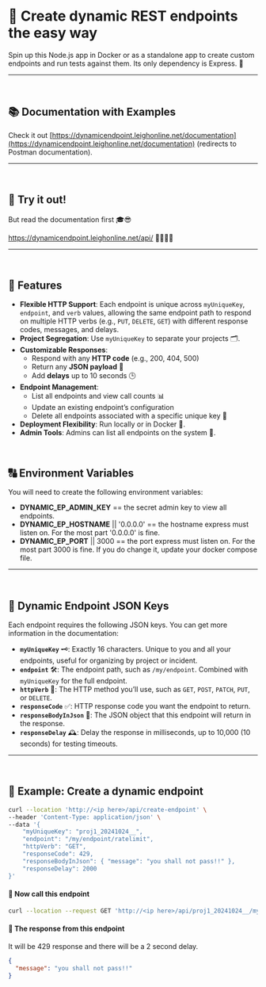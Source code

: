 # 🚀 Create dynamic REST endpoints the easy way

Spin up this Node.js app in Docker or as a standalone app to create custom endpoints and run tests against them. Its only dependency is Express. 🧪

---
<br />


## 📚 Documentation with Examples
Check it out [https://dynamicendpoint.leighonline.net/documentation](https://dynamicendpoint.leighonline.net/documentation) (redirects to Postman documentation).

---
<br />


## 🤩 Try it out!
But read the documentation first 🎓😎

https://dynamicendpoint.leighonline.net/api/  🎉🥳🎊🎁

---
<br />


## 🌟 **Features**
- **Flexible HTTP Support**: Each endpoint is unique across `myUniqueKey`, `endpoint`, and `verb` values, allowing the same endpoint path to respond on multiple HTTP verbs (e.g., `PUT`, `DELETE`, `GET`) with different response codes, messages, and delays.
- **Project Segregation**: Use `myUniqueKey` to separate your projects 🗂️.
- **Customizable Responses**: 
   - Respond with any **HTTP code** (e.g., 200, 404, 500)
   - Return any **JSON payload** 💾
   - Add **delays** up to 10 seconds 🕒
- **Endpoint Management**:
   - List all endpoints and view call counts 📊
   - Update an existing endpoint’s configuration
   - Delete all endpoints associated with a specific unique key 🧹
- **Deployment Flexibility**: Run locally or in Docker 🐳.
- **Admin Tools**: Admins can list all endpoints on the system 🔐.

<br />


## 🔠 Environment Variables
You will need to create the following environment variables:
- **DYNAMIC_EP_ADMIN_KEY** == the secret admin key to view all endpoints.
- **DYNAMIC_EP_HOSTNAME** || '0.0.0.0' == the hostname express must listen on. For the most part '0.0.0.0' is fine.
- **DYNAMIC_EP_PORT** || 3000 == the port express must listen on. For the most part 3000 is fine. If you do change it, update your docker compose file.

---
<br />


## 🔧 Dynamic Endpoint JSON Keys
Each endpoint requires the following JSON keys. You can get more information in the documentation:
- **`myUniqueKey`** 🗝️: Exactly 16 characters. Unique to you and all your endpoints, useful for organizing by project or incident.
- **`endpoint`** 🛠️: The endpoint path, such as `/my/endpoint`. Combined with `myUniqueKey` for the full endpoint.
- **`httpVerb`** 🔀: The HTTP method you’ll use, such as `GET`, `POST`, `PATCH`, `PUT`, or `DELETE`.
- **`responseCode`** ✅: HTTP response code you want the endpoint to return.
- **`responseBodyInJson`** 📄: The JSON object that this endpoint will return in the response.
- **`responseDelay`** 🕰️: Delay the response in milliseconds, up to 10,000 (10 seconds) for testing timeouts.

---
<br />


## 📄 **Example: Create a dynamic endpoint**

```bash
curl --location 'http://<ip here>/api/create-endpoint' \
--header 'Content-Type: application/json' \
--data '{
    "myUniqueKey": "proj1_20241024__", 
    "endpoint": "/my/endpoint/ratelimit", 
    "httpVerb": "GET", 
    "responseCode": 429, 
    "responseBodyInJson": { "message": "you shall not pass!!" }, 
    "responseDelay": 2000 
}'
```

#### 📄 **Now call this endpoint**

```bash
curl --location --request GET 'http://<ip here>/api/proj1_20241024__/my/endpoint/ratelimit'
```

#### 📄 **The response from this endpoint**
It will be 429 response and there will be a 2 second delay.

```json
{
  "message": "you shall not pass!!"
}
```
